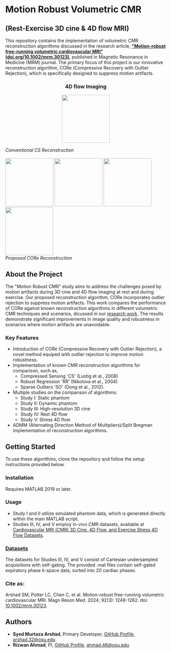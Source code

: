 # Motion Robust Volumetric CMR 
<h2>(Rest-Exercise 3D cine & 4D flow MRI)</h2>

This repository contains the implementation of volumetric CMR reconstruction algorithms discussed in the research article, **["Motion-robust free-running volumetric cardiovascular MRI"(doi.org/10.1002/mrm.30123)](http://doi.org/10.1002/mrm.30123 )**, published in Magnetic Resonance in Medicine (MRM) journal. The primary focus of this project is our innovative reconstruction algorithm, CORe (Compressive Recovery with Outlier Rejection), which is specifically designed to suppress motion artifacts.
<p align="center">
  <h3 align="center">4D flow Imaging</h3>
</p>
<p align="center">
  <img src="https://github.com/user-attachments/assets/41efc615-892d-4d2f-a1fa-8ce1cd63a603" height="150"/>

  <em>Conventional CS Reconstruction</em>
  <br>
  <br>
  <img src="https://github.com/OSU-MR/motion-robust-CMR/assets/97550963/867e745a-e4aa-4546-a5cb-4a002c1c2fec" height="150"/>
  <img src="https://github.com/OSU-MR/motion-robust-CMR/assets/97550963/819588f0-7029-4748-a93c-627f141a906d" height="150"/>
  <img src="https://github.com/OSU-MR/motion-robust-CMR/assets/97550963/819588f0-7029-4748-a93c-627f141a906d" height="150"/>
  <img src="https://github.com/OSU-MR/motion-robust-CMR/assets/97550963/d73e0771-c8bb-4e55-856d-11658edfc4f3" height="150"/>
  <br>
  <em>Proposed CORe Reconstruction</em>
<!--  <em>Conventional CS Reconstruction</em></span>-->
  <!-- <img src="https://github.com/OSU-MR/motion-robust-CMR/assets/97550963/db49819d-3aa0-4614-ad37-46f904f9bf22" width="200" height="20"/>-->
 <!-- <em>Proposed CORe Reconstruction</em></span>-->
</p>

## About the Project

The "Motion Robust CMR" study aims to address the challenges posed by motion artifacts during 3D cine and 4D flow imaging at rest and during exercise. Our proposed reconstruction algorithm, CORe incorporates outlier rejection to suppress motion artifacts. This work compares the performance of CORe against known reconstruction algorithms in different volumetric CMR techniques and scenarios, dicussed in our [research work](http://doi.org/10.1002/mrm.30123 ). The results demonstrate significant improvements in image quality and robustness in scenarios where motion artifacts are unavoidable.

### Key Features
- Introduction of CORe (Compressive Recovery with Outlier Rejection), a novel method equiped with outlier rejection to improve motion robustness.
- Implementation of known CMR reconstruction algorithms for comparison, such as,
  - Compressed Sensing 'CS' (Lustig et al., 2008)
  - Robust Regression 'RR' (Nikolova et al., 2004)
  - Sparse Outliers 'SO' (Dong et al., 2012).
- Multiple studies on the comparison of algorithms:
   - Study I: Static phantom
   - Study II: Dynamic phantom
   - Study III: High-resolution 3D cine
   - Study IV: Rest 4D flow
   - Study V: Stress 4D flow
- ADMM (Alternating Direction Method of Multipliers)/Split Bregman implementation of reconstruction algorithms.

## Getting Started

To use these algorithms, clone the repository and follow the setup instructions provided below.

### Installation

Requires MATLAB 2019 or later.

### Usage
- Study I and II utilize simulated phantom data, which is generated directly within the main MATLAB script.
- Studies III, IV, and V employ in-vivo CMR datasets, available at [Cardiovascular MRI (CMR) 3D Cine, 4D Flow, and Exercise Stress 4D Flow Datasets](https://zenodo.org/records/12515230).

### [Datasets](https://zenodo.org/records/12515230)
The datasets for Studies III, IV, and V consist of Cartesian undersampled acquisitions with self-gating. The provided .mat files contain self-gated expiratory phase k-space data, sorted into 20 cardiac phases.


### Cite as:

Arshad SM, Potter LC, Chen C, et al. Motion-robust free-running volumetric cardiovascular MRI. Magn Reson Med. 2024; 92(3): 1248-1262. doi: [10.1002/mrm.30123](http://doi.org/10.1002/mrm.30123).

## Authors 

- **Syed Murtaza Arshad**, Primary Developer, [GitHub Profile](https://github.com/syedmurtazaarshad), arshad.32@osu.edu
- **Rizwan Ahmad**, PI, [GitHub Profile](https://github.com/OSU-CMR), ahmad.46@osu.edu
